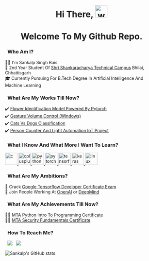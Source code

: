 <h1 align="center">Hi There, <img src="https://c.tenor.com/Wx9IEmZZXSoAAAAi/hi.gif" alt="wave" width 40 height=40/></h1> 
<h1 align="center">Welcome To My Github Repo.</h1>

### &nbsp; Who Am I?
💁🏼 I'm Sankalp Singh Bais\
🏫 2nd Year Student Of [Shri Shankaracharya Technical Campus](https://www.sstc.ac.in/) Bhilai, Chhattisgarh\
🎓 Currently Pursuing For B.Tech Degree In Artificial Intelligence And Machine Learning

<!-- ### &nbsp; What Am I Currently Working On?
🔭 
-->

### &nbsp; What Are My Works Till Now?
✔️ [Flower Identification Model Powered By Pytorch](https://github.com/bash-sanka1p/a_i_projects/tree/main/Inmovidu_major_Project_AI_Feb_2021)\
✔️ [Gesture Volume Control (Windows) ](https://github.com/bash-sanka1p/Gesture-Volume-Control) \
✔️ [Cats Vs Dogs Classification ](https://github.com/bash-sanka1p/AIML_Pirojekts/tree/main/cats-and-dogs) \
✔️ [Person Counter And Light Automation IoT Project](https://github.com/bash-sanka1p/person_counter) 

### &nbsp; What I Know And What More I Want To Learn?
<p align="left">
  <a href="https://www.w3schools.in/c-tutorial/" target="_blank" rel="noreferrer"> <img src="https://cdn.jsdelivr.net/gh/devicons/devicon/icons/c/c-original.svg" alt="c" width="40" height="40"/> </a> <a href="https://www.w3schools.com/cpp/" target="_blank" rel="noreferrer"> <img src="https://cdn.jsdelivr.net/gh/devicons/devicon/icons/cplusplus/cplusplus-original.svg" alt="cplusplus" width="40" height="40"/>  </a> <a href="https://www.python.org" target="_blank" rel="noreferrer"> <img src="https://cdn.jsdelivr.net/gh/devicons/devicon/icons/python/python-original.svg" alt="python" width="40" height="40"/> </a> <a href="https://pytorch.org/" target="_blank" rel="noreferrer"> <img src="https://www.vectorlogo.zone/logos/pytorch/pytorch-icon.svg" alt="pytorch" width="40" height="40"/> </a> <a href="https://www.tensorflow.org" target="_blank" rel="noreferrer"> <img src="https://www.vectorlogo.zone/logos/tensorflow/tensorflow-icon.svg" alt="tensorflow" width="40" height="40"/> </a> <a href="https://keras.io/" target="_blank" rel="noreferrer"> <img src="https://upload.wikimedia.org/wikipedia/commons/a/ae/Keras_logo.svg" alt="keras" width="40" height="40"/> </a> <a href="https://www.linux.org/" target="_blank" rel="noreferrer"> <img src="https://www.vectorlogo.zone/logos/linux/linux-icon.svg" alt="linux" width="40" height="40"/> </a>
</p>

### &nbsp; What Are My Ambitions?
🎯 Crack [Google Tensorflow Developer Certificate Exam](https://www.tensorflow.org/certificate)\
🎯 Join People Working At [OpenAI](https://openai.com/) or [DeepMind](https://deepmind.com/)

### &nbsp; What Are My Achievements Till Now?
✌🏼 [MTA Python Intro To Programming Certificate](https://docs.microsoft.com/en-us/learn/certifications/mta-introduction-to-programming-using-python/)\
✌🏼 [MTA Security Fundamentals Certificate](https://docs.microsoft.com/en-us/learn/certifications/exams/98-367)

### &nbsp; How To Reach Me?
&nbsp;&nbsp;[![](https://img.shields.io/badge/Gmail-D14836?style=for-the-badge&logo=gmail&logoColor=white)](mailto:bash.sankalp@gmail.com)
&nbsp;&nbsp;[![](https://img.shields.io/badge/LinkedIn-0077B5?style=for-the-badge&logo=linkedin&logoColor=white)](https://linkedin.com/in/bash-sanka1p)

![Sankalp's GitHub stats](https://github-readme-stats.vercel.app/api?username=bash-sanka1p&show_icons=true&theme=tokyonight)




<!--
**bash-sanka1p/bash-sanka1p** is a ✨ _special_ ✨ repository because its `README.md` (this file) appears on your GitHub profile.

Here are some ideas to get you started:

- 🔭 I’m currently working on ...
- 🌱 I’m currently learning ...
- 👯 I’m looking to collaborate on ...
- 🤔 I’m looking for help with ...
- 💬 Ask me about ...
- 📫 How to reach me: ...
- 😄 Pronouns: ...
- ⚡ Fun fact: ...
-->

